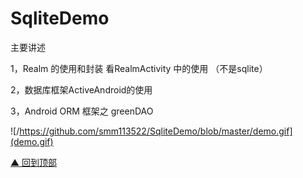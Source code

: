 # SqliteDemo

主要讲述

1，Realm 的使用和封装 看RealmActivity 中的使用 （不是sqlite）

2，数据库框架ActiveAndroid的使用

3，Android ORM 框架之 greenDAO

![/https://github.com/smm113522/SqliteDemo/blob/master/demo.gif](demo.gif)

 [▲ 回到顶部](#top)